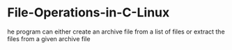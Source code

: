 # File-Operations-in-C-Linux
he program can either create an archive file from a list of files or extract the files from a given archive file
